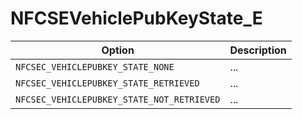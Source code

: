 # NFCSEVehiclePubKeyState_E

Option|Description
-|-
`NFCSEC_VEHICLEPUBKEY_STATE_NONE`|...
`NFCSEC_VEHICLEPUBKEY_STATE_RETRIEVED`|...
`NFCSEC_VEHICLEPUBKEY_STATE_NOT_RETRIEVED`|...